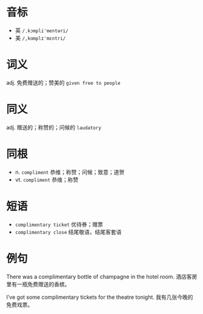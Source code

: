 # 音标

- 英 `/ˌkɔmpli'mentəri/`
- 美 `/,kɑmplɪ'mɛntri/`

# 词义

adj. 免费赠送的；赞美的
`given free to people`

# 同义

adj. 赠送的；称赞的；问候的
`laudatory`

# 同根

- n. `compliment` 恭维；称赞；问候；致意；道贺
- vt. `compliment` 恭维；称赞

# 短语

- `complimentary ticket` 优待券；赠票
- `complimentary close` 结尾敬语，结尾客套语

# 例句

There was a complimentary bottle of champagne in the hotel room.
酒店客房里有一瓶免费赠送的香槟。

I’ve got some complimentary tickets for the theatre tonight.
我有几张今晚的免费戏票。


